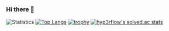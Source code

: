 ### Hi there 👋
![Statistics](https://github-readme-stats.vercel.app/api?username=BGH0827&show_icons=true)
[![Top Langs](https://github-readme-stats.vercel.app/api/top-langs/?username=BGH0827&layout=compact&langs_count=8)](https://github.com/anuraghazra/github-readme-stats)
[![trophy](https://github-profile-trophy.vercel.app/?username=BGH0827&theme=chalk&row=1&column=7)](https://github.com/ryo-ma/github-profile-trophy)
[![hyp3rflow's solved.ac stats](https://github-readme-solvedac.hyp3rflow.vercel.app/api/?handle=pedov46)](https://solved.ac/profile/pedov46)

<!--
**BGH0827/BGH0827** is a ✨ _special_ ✨ repository because its `README.md` (this file) appears on your GitHub profile.
